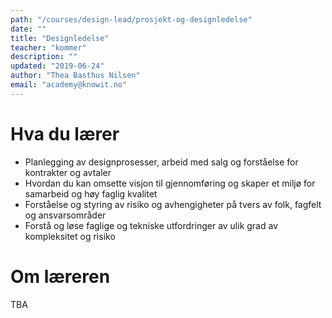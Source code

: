 ```yaml
---
path: "/courses/design-lead/prosjekt-og-designledelse"
date: ""
title: "Designledelse"
teacher: "kommer"
description: ""
updated: "2019-06-24"
author: "Thea Basthus Nilsen"
email: "academy@knowit.no"
---
```


# Hva du lærer

- Planlegging av designprosesser, arbeid med salg og forståelse for kontrakter og avtaler
- Hvordan du kan omsette visjon til gjennomføring og skaper et miljø for samarbeid og høy faglig kvalitet
- Forståelse og styring av risiko og avhengigheter på tvers av folk, fagfelt og ansvarsområder
- Forstå og løse faglige og tekniske utfordringer av ulik grad av kompleksitet og risiko

# Om læreren

TBA
